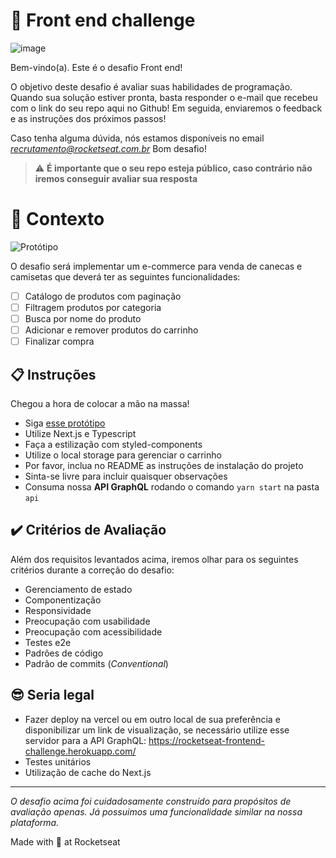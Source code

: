 
# 🚀 Front end challenge

![image](https://user-images.githubusercontent.com/40845824/121069742-3accdb00-c7a4-11eb-87d0-3dc47e433762.png)

Bem-vindo(a). Este é o desafio Front end!

O objetivo deste desafio é avaliar suas habilidades de programação.
Quando sua solução estiver pronta, basta responder o e-mail que recebeu com o link do seu repo aqui no Github!
Em seguida, enviaremos o feedback e as instruções dos próximos passos!

Caso tenha alguma dúvida, nós estamos disponíveis no email *<recrutamento@rocketseat.com.br>*
Bom desafio!

> ⚠️ **É importante que o seu repo esteja público, caso contrário não iremos conseguir avaliar sua resposta**

# 🧠 Contexto

![Protótipo](https://storage.googleapis.com/xesque-dev/challenge-images/prototipo.png?42)

O desafio será implementar um e-commerce para venda de canecas e camisetas que deverá ter as seguintes funcionalidades:

- [ ] Catálogo de produtos com paginação
- [ ] Filtragem produtos por categoria
- [ ] Busca por nome do produto
- [ ] Adicionar e remover produtos do carrinho
- [ ] Finalizar compra

## 📋 Instruções

Chegou a hora de colocar a mão na massa!

- Siga [esse protótipo](https://www.figma.com/file/rET9F2CeUEJdiVN7JRu993/E-commerce---capputeeno?node-id=680%3A6449)
- Utilize Next.js e Typescript
- Faça a estilização com styled-components
- Utilize o local storage para gerenciar o carrinho
- Por favor, inclua no README as instruções de instalação do projeto
- Sinta-se livre para incluir quaisquer observações
- Consuma nossa **API GraphQL** rodando o comando `yarn start` na pasta `api`

## ✔️ Critérios de Avaliação

Além dos requisitos levantados acima, iremos olhar para os seguintes critérios durante a correção do desafio:

- Gerenciamento de estado
- Componentização
- Responsividade
- Preocupação com usabilidade
- Preocupação com acessibilidade
- Testes e2e
- Padrões de código
- Padrão de commits (*Conventional*)

## 😎 Seria legal

- Fazer deploy na vercel ou em outro local de sua preferência e disponibilizar um link de visualização, se necessário utilize esse servidor para a API GraphQL:  <https://rocketseat-frontend-challenge.herokuapp.com/>
- Testes unitários
- Utilização de cache do Next.js

---

*O desafio acima foi cuidadosamente construído para propósitos de avaliação apenas. Já possuimos uma funcionalidade similar na nossa plataforma.*

Made with 💜 at Rocketseat
